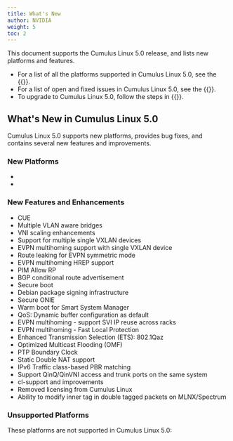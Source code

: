 ```yaml
---
title: What's New
author: NVIDIA
weight: 5
toc: 2
---
```

This document supports the Cumulus Linux 5.0 release, and lists new platforms and features.

- For a list of all the platforms supported in Cumulus Linux 5.0, see the {{<exlink url="https://cumulusnetworks.com/products/hardware-compatibility-list/" text="Hardware Compatibility List (HCL)">}}.
- For a list of open and fixed issues in Cumulus Linux 5.0, see the {{<link title="Cumulus Linux 5.0 Release Notes" text="Cumulus Linux 5.0 Release Notes">}}.
- To upgrade to Cumulus Linux 5.0, follow the steps in {{<link url="Upgrading-Cumulus-Linux">}}.

## What's New in Cumulus Linux 5.0

Cumulus Linux 5.0 supports new platforms, provides bug fixes, and contains several new features and improvements.

### New Platforms

- 
- 

### New Features and Enhancements

- CUE
- Multiple VLAN aware bridges
- VNI scaling enhancements
- Support for multiple single VXLAN devices
- EVPN multihoming support with single VXLAN device
- Route leaking for EVPN symmetric mode
- EVPN multihoming HREP support
- PIM Allow RP
- BGP conditional route advertisement
- Secure boot
- Debian package signing infrastructure
- Secure ONIE
- Warm boot for Smart System Manager
- QoS: Dynamic buffer configuration as default
- EVPN multihoming - support SVI IP reuse across racks
- EVPN multihoming - Fast Local Protection
- Enhanced Transmission Selection (ETS): 802.1Qaz
- Optimized Multicast Flooding (OMF)
- PTP Boundary Clock
- Static Double NAT support
- IPv6 Traffic class-based PBR matching
- Support QinQ/QinVNI access and trunk ports on the same system
- cl-support and improvements
- Removed licensing from Cumulus Linux
- Ability to modify inner tag in double tagged packets on MLNX/Spectrum

### Unsupported Platforms

These platforms are not supported in Cumulus Linux 5.0:
